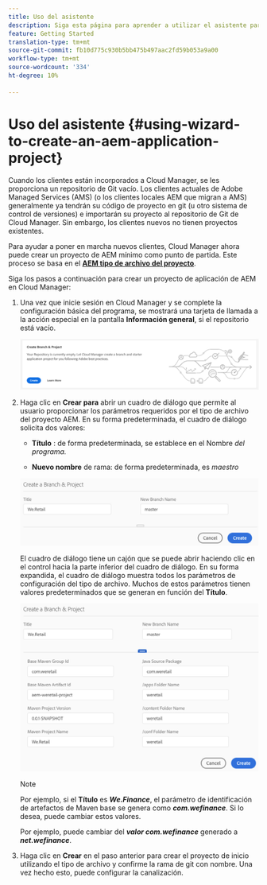 ```yaml
---
title: Uso del asistente
description: Siga esta página para aprender a utilizar el asistente para crear un proyecto de aplicación AEM
feature: Getting Started
translation-type: tm+mt
source-git-commit: fb10d775c930b5bb475b497aac2fd59b053a9a00
workflow-type: tm+mt
source-wordcount: '334'
ht-degree: 10%

---
```



# Uso del asistente {#using-wizard-to-create-an-aem-application-project}

Cuando los clientes están incorporados a Cloud Manager, se les proporciona un repositorio de Git vacío. Los clientes actuales de Adobe Managed Services (AMS) (o los clientes locales AEM que migran a AMS) generalmente ya tendrán su código de proyecto en git (u otro sistema de control de versiones) e importarán su proyecto al repositorio de Git de Cloud Manager. Sin embargo, los clientes nuevos no tienen proyectos existentes.

Para ayudar a poner en marcha nuevos clientes, Cloud Manager ahora puede crear un proyecto de AEM mínimo como punto de partida. Este proceso se basa en el [**AEM tipo de archivo del proyecto**](https://github.com/Adobe-Marketing-Cloud/aem-project-archetype).


Siga los pasos a continuación para crear un proyecto de aplicación de AEM en Cloud Manager:

1. Una vez que inicie sesión en Cloud Manager y se complete la configuración básica del programa, se mostrará una tarjeta de llamada a la acción especial en la pantalla **Información general**, si el repositorio está vacío.

   ![](assets/image2018-10-3_14-29-44.png)

1. Haga clic en **Crear para** abrir un cuadro de diálogo que permite al usuario proporcionar los parámetros requeridos por el tipo de archivo del proyecto AEM. En su forma predeterminada, el cuadro de diálogo solicita dos valores:

   * **Título** : de forma predeterminada, se establece en el Nombre  *del programa.*

   * **Nuevo nombre**  de rama: de forma predeterminada, es  *maestro*

   ![](assets/screen_shot_2018-10-08at55825am.png)

   El cuadro de diálogo tiene un cajón que se puede abrir haciendo clic en el control hacia la parte inferior del cuadro de diálogo. En su forma expandida, el cuadro de diálogo muestra todos los parámetros de configuración del tipo de archivo. Muchos de estos parámetros tienen valores predeterminados que se generan en función del **Título**.

   ![](assets/screen_shot_2018-10-08at60032am.png)

   >[!NOTE]
   >
   >Por ejemplo, si el **Título** es ***We.Finance***, el parámetro de identificación de artefactos de Maven base se genera como ***com.wefinance***. Si lo desea, puede cambiar estos valores.
   >
   >
   >Por ejemplo, puede cambiar del ***valor com.wefinance*** generado a ***net.wefinance***.

1. Haga clic en **Crear** en el paso anterior para crear el proyecto de inicio utilizando el tipo de archivo y confirme la rama de git con nombre. Una vez hecho esto, puede configurar la canalización.